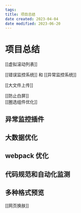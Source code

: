 ```yaml
---
tags:
title: 项目总结
date created: 2023-04-04
date modified: 2023-06-20
---
```


# 项目总结

[[虚拟滚动列表]]

[[错误监控系统]] 和 [[异常监控系统]]

[[大文件上传]]

[[防止白屏]]  
[[圈选组件优化]]

## 异常监控插件

## 大数据优化

## webpack 优化

## 代码规范和自动化监测

## 多种格式预览

[[网页换肤]]
